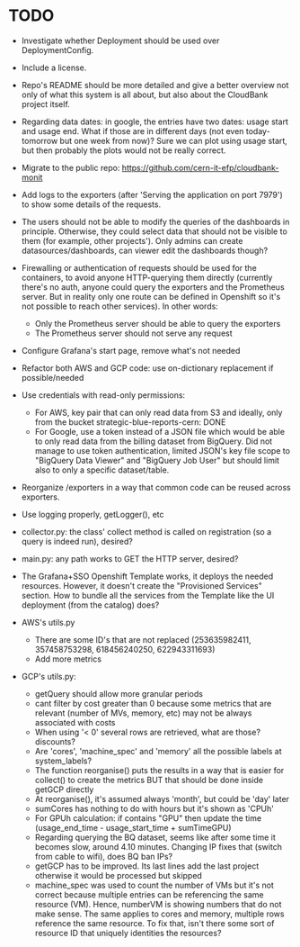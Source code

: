 # TODO

- Investigate whether Deployment should be used over DeploymentConfig.

- Include a license.

- Repo's README should be more detailed and give a better overview not only of what this system is all about, but also about the CloudBank project itself.

- Regarding data dates: in google, the entries have two dates: usage start and usage end. What if those are in different days (not even today-tomorrow but one week from now)? Sure we can plot using usage start, but then probably the plots would not be really correct.

- Migrate to the public repo: https://github.com/cern-it-efp/cloudbank-monit

- Add logs to the exporters (after 'Serving the application on port 7979') to show some details of the requests.

- The users should not be able to modify the queries of the dashboards in principle. Otherwise, they could select data that should not be visible to them (for example, other projects'). Only admins can create datasources/dashboards, can viewer edit the dashboards though?

- Firewalling or authentication of requests should be used for the containers, to avoid anyone HTTP-querying them directly (currently there's no auth, anyone could query the exporters and the Prometheus server. But in reality only one route can be defined in Openshift so it's not possible to reach other services). In other words:
    - Only the Prometheus server should be able to query the exporters
    - The Prometheus server should not serve any request

- Configure Grafana's start page, remove what's not needed

- Refactor both AWS and GCP code: use on-dictionary replacement if possible/needed

- Use credentials with read-only permissions:
    - For AWS, key pair that can only read data from S3 and ideally, only from the bucket strategic-blue-reports-cern: DONE
    - For Google, use a token instead of a JSON file which would be able to only read data from the billing dataset from BigQuery. Did not manage to use token authentication, limited JSON's key file scope to "BigQuery Data Viewer" and "BigQuery Job User" but should limit also to only a specific dataset/table.

- Reorganize /exporters in a way that common code can be reused across exporters.

- Use logging properly, getLogger(), etc

- collector.py: the class' collect method is called on registration (so a query is indeed run), desired?

- main.py: any path works to GET the HTTP server, desired?

- The Grafana+SSO Openshift Template works, it deploys the needed resources. However, it doesn't create the "Provisioned Services" section. How to bundle all the services from the Template like the UI deployment (from the catalog) does?

- AWS's utils.py
    - There are some ID's that are not replaced (253635982411, 357458753298, 618456240250, 622943311693)
    - Add more metrics

- GCP's utils.py:
    - getQuery should allow more granular periods
    - cant filter by cost greater than 0 because some metrics that are relevant (number of MVs, memory, etc) may not be always associated with costs
    - When using '< 0' several rows are retrieved, what are those? discounts?
    - Are 'cores', 'machine_spec' and 'memory' all the possible labels at system_labels?
    - The function reorganise() puts the results in a way that is easier for collect() to create the metrics BUT that should be done inside getGCP directly
    - At reorganise(), it's assumed always 'month', but could be 'day' later
    - sumCores has nothing to do with hours but it's shown as 'CPUh'
    - For GPUh calculation: if contains "GPU" then update the time (usage_end_time - usage_start_time + sumTimeGPU)
    - Regarding querying the BQ dataset, seems like after some time it becomes slow, around 4.10 minutes. Changing IP fixes that (switch from cable to wifi), does BQ ban IPs?
    - getGCP has to be improved. Its last lines add the last project otherwise it would be processed but skipped
    - machine_spec was used to count the number of VMs but it's not correct because multiple entries can be referencing the same resource (VM). Hence, numberVM is showing numbers that do not make sense. The same applies to cores and memory, multiple rows reference the same resource. To fix that, isn't there some sort of resource ID that uniquely identities the resources?
